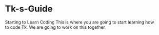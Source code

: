# Tk-s-Guide
Starting to Learn Coding
This is where you are going to start learning how to code Tk.
We are going to work on this together.
